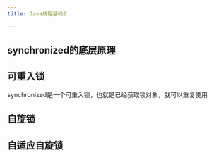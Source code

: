 ```yaml
---
title: Java线程基础2

---
```


## synchronized的底层原理

## 可重入锁

synchronized是一个可重入锁，也就是已经获取锁对象，就可以重复使用

## 自旋锁



## 自适应自旋锁







 